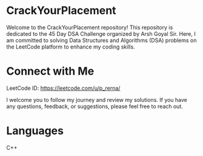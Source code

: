 # **CrackYourPlacement**

Welcome to the CrackYourPlacement repository! This repository is dedicated to the 45 Day DSA Challenge organized by Arsh Goyal Sir. Here, I am committed to solving Data Structures and Algorithms (DSA) problems on the LeetCode platform to enhance my coding skills.


# **Connect with Me**

LeetCode ID: https://leetcode.com/u/p_rerna/ <br>

I welcome you to follow my journey and review my solutions. If you have any questions, feedback, or suggestions, please feel free to reach out.

# **Languages**
C++
